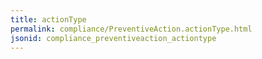 ```yaml
---
title: actionType
permalink: compliance/PreventiveAction.actionType.html
jsonid: compliance_preventiveaction_actiontype
---
```

